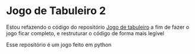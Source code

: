 # Jogo de Tabuleiro 2
Estou refazendo o código do repositório
[Jogo de tabuleiro](https://github.com/Edwolt/Jogo-de-Tabuleiro)
a fim de fazer o jogo ficar completo, e restruturar o código de forma mais legível

Esse repositório é um jogo feito em python
